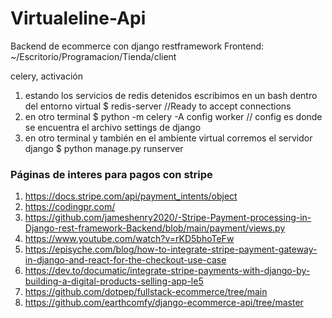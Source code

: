# Virtualeline-Api
Backend de ecommerce con django restframework
Frontend: ~/Escritorio/Programacion/Tienda/client

celery, activación

1. estando los servicios de redis detenidos escribimos en un bash dentro del entorno virtual
    $ redis-server  //Ready to accept connections
2. en otro terminal 
    $ python -m celery -A config worker // config es donde se encuentra el archivo settings de django
3. en otro terminal y también en el ambiente virtual corremos el servidor django
    $ python manage.py runserver

### Páginas de interes para pagos con stripe
1. https://docs.stripe.com/api/payment_intents/object
2. https://codingpr.com/
3. https://github.com/jameshenry2020/-Stripe-Payment-processing-in-Django-rest-framework-Backend/blob/main/payment/views.py
4. https://www.youtube.com/watch?v=rKD5bhoTeFw
5. https://episyche.com/blog/how-to-integrate-stripe-payment-gateway-in-django-and-react-for-the-checkout-use-case
6. https://dev.to/documatic/integrate-stripe-payments-with-django-by-building-a-digital-products-selling-app-le5
7. https://github.com/dotpep/fullstack-ecommerce/tree/main
8. https://github.com/earthcomfy/django-ecommerce-api/tree/master
